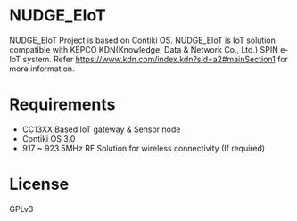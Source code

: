 # NUDGE_EIoT

NUDGE_EIoT Project is based on Contiki OS.
NUDGE_EIoT is IoT solution compatible with KEPCO KDN(Knowledge, Data & Network Co., Ltd.) SPIN e-IoT system.
Refer https://www.kdn.com/index.kdn?sid=a2#mainSection1 for more information.

# Requirements

  - CC13XX Based IoT gateway & Sensor node
  - Contiki OS 3.0
  - 917 ~ 923.5MHz RF Solution for wireless connectivity (If required)

# License
GPLv3

